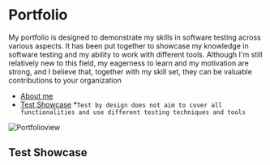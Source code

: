 # Portfolio
My portfolio is designed to demonstrate my skills in software testing across various aspects. It has been put together to showcase my knowledge in software testing and my ability to work with different tools. Although I'm still relatively new to this field, my eagerness to learn and my motivation are strong, and I believe that, together with my skill set, they can be valuable contributions to your organization
- [About me](#about-me)
- [Test Showcase](#Test-Showcase) *`Test by design does not aim to cover all functionalities and use different testing techniques and tools`

  
![Portfolioview](https://github.com/Michal134/Portfolio/assets/128796710/b4c2fa60-789e-4948-ae70-f17af4cc53ec)
## Test Showcase
